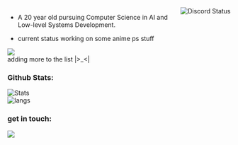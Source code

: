 <!--
Me heh 
-->
  <img align="right" src="https://lanyard.cnrad.dev/api/516840972840206336" alt="Discord Status">
  
  - A 20 year old  pursuing Computer Science in AI and Low-level Systems Development.
  
  - current status working on some anime ps stuff 
 
<div align="left">
 <img src="https://skillicons.dev/icons?i=cpp,cs,c,&theme=dark&perline=5"><br>
 adding more to the list |>_<|
</div>

<!--
Github
-->
<h3>
  Github Stats:
</h3>
<div align="justify">
 <img src="https://github-readme-stats.vercel.app/api?username=zhongli0401&count_private=true&show_icons=true&line_height=24&line_width=20&show_icons=true&theme=noctis_minimus" alt="Stats">
 <div align="justify">
 <img src="https://github-readme-stats.vercel.app/api/top-langs/?username=zhongli0401&layout=compact&theme=rose_pine" alt="langs">
</div>

<!--
Contacts
-->
<h3>
  get in touch:
</h3>
<div align="left">
 <a href="https://discord.com/users/516840972840206336">
  <img src="https://skillicons.dev/icons?i=discord">
</div>
